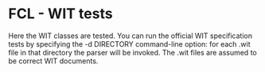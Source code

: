 # FCL - WIT tests

Here the WIT classes are tested. You can run the official WIT specification
tests by specifying the -d DIRECTORY  command-line option: for each .wit
file in that directory the parser will be invoked. The .wit files are
assumed to be correct WIT documents.

